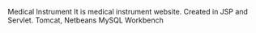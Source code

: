 Medical Instrument
It is medical instrument website.
Created in JSP and Servlet.
Tomcat, Netbeans
MySQL Workbench
